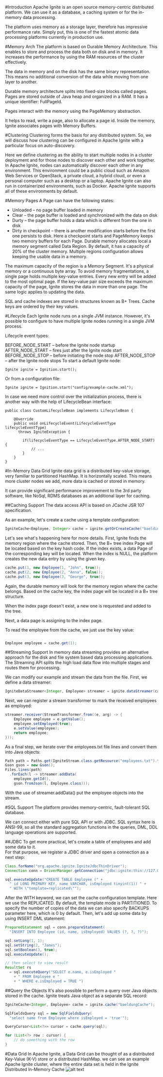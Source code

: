 #Introduction
Apache Ignite is an open source memory-centric distributed platform. We can use it as a database, a caching system or 
for the in-memory data processing.

The platform uses memory as a storage layer, therefore has impressive performance rate. Simply put, this is one of the 
fastest atomic data processing platforms currently in production use.

#Memory Arch
The platform is based on Durable Memory Architecture. This enables to store and process the data both on disk and in memory. 
It increases the performance by using the RAM resources of the cluster effectively.

The data in memory and on the disk has the same binary representation. This means no additional conversion of the data 
while moving from one layer to another.

Durable memory architecture splits into fixed-size blocks called pages. Pages are stored outside of Java heap and 
organized in a RAM. It has a unique identifier: FullPageId.

Pages interact with the memory using the PageMemory abstraction.

It helps to read, write a page, also to allocate a page id. Inside the memory, Ignite associates pages with Memory Buffers.

#Clustering
 Clustering forms the basis for any distributed system. So, we will discuss how clustering can be configured in Apache 
 Ignite with a particular focus on auto-discovery.
 
Here we define clustering as the ability to start multiple nodes in a cluster 
 deployment and for those nodes to discover each other and work together. In Apache Ignite, nodes can automatically 
 discover each other in any environment. This environment could be a public cloud such as Amazon Web Services or 
 OpenStack, a private cloud, a hybrid cloud, or even a personal computer such as a desktop or a laptop. Apache Ignite 
 can also run in containerized environments, such as Docker. Apache Ignite supports all of these environments by default.
 
 
#Memory Pages
A Page can have the following states:

- Unloaded – no page buffer loaded in memory
- Clear – the page buffer is loaded and synchronized with the data on disk
- Durty – the page buffer holds a data which is different from the one in disk
- Dirty in checkpoint – there is another modification starts before the first one persists to disk. Here a checkpoint 
starts and PageMemory keeps two memory buffers for each Page.
Durable memory allocates local a memory segment called Data Region. By default, it has a capacity of 20% of the cluster 
memory. Multiple regions configuration allows keeping the usable data in a memory.

The maximum capacity of the region is a Memory Segment. It's a physical memory or a continuous byte array.
To avoid memory fragmentations, a single page holds multiple key-value entries. Every new entry will be added to 
the most optimal page. If the key-value pair size exceeds the maximum capacity of the page, Ignite stores the data in 
more than one page. The same logic applies to updating the data.

SQL and cache indexes are stored in structures known as B+ Trees. Cache keys are ordered by their key values.

#Lifecycle
Each Ignite node runs on a single JVM instance. However, it's possible to configure to have multiple Ignite nodes 
running in a single JVM process.

Lifecycle event types:

BEFORE_NODE_START – before the Ignite node startup
AFTER_NODE_START – fires just after the Ignite node start
BEFORE_NODE_STOP – before initiating the node stop
AFTER_NODE_STOP – after the Ignite node stops
To start a default Ignite node:
```
Ignite ignite = Ignition.start();
```
Or from a configuration file:
```
Ignite ignite = Ignition.start("config/example-cache.xml");
```
In case we need more control over the initialization process, there is another way with the help of 
LifecycleBean interface:
```
public class CustomLifecycleBean implements LifecycleBean {
 
    @Override
    public void onLifecycleEvent(LifecycleEventType lifecycleEventType) 
      throws IgniteException {
 
        if(lifecycleEventType == LifecycleEventType.AFTER_NODE_START) {
            // ...
        }
    }
}
```
#In-Memory Data Grid
Ignite data grid is a distributed key-value storage, very familiar to partitioned HashMap. It is horizontally scaled. 
This means more cluster nodes we add, more data is cached or stored in memory.

It can provide significant performance improvement to the 3rd party software, like NoSql, RDMS databases as an 
additional layer for caching.

##Caching Support
The data access API is based on JCache JSR 107 specification.

As an example, let's create a cache using a template configuration:
```java
IgniteCache<Employee, Integer> cache = ignite.getOrCreateCache("baeldingCache");
```

Let's see what's happening here for more details. First, Ignite finds the memory region where the cache stored.
Then, the B+ tree index Page will be located based on the key hash code. If the index exists, a data Page of the 
corresponding key will be located. 
When the index is NULL, the platform creates the new data entry by using the given key.
```java
cache.put(1, new Employee(1, "John", true));
cache.put(2, new Employee(2, "Anna", false));
cache.put(3, new Employee(3, "George", true));
```

Again, the durable memory will look for the memory region where the cache belongs. Based on the cache key, the index 
page will be located in a B+ tree structure.

When the index page doesn't exist, a new one is requested and added to the tree.

Next, a data page is assigning to the index page.

To read the employee from the cache, we just use the key value:
```java

Employee employee = cache.get(1);
```
##Streaming Support
In memory data streaming provides an alternative approach for the disk and file system based data processing 
applications. The Streaming API splits the high load data flow into multiple stages and routes them for processing.

We can modify our example and stream the data from the file. First, we define a data streamer:

```java
IgniteDataStreamer<Integer, Employee> streamer = ignite.dataStreamer(cache.getName());
```

Next, we can register a stream transformer to mark the received employees as employed:

```java
streamer.receiver(StreamTransformer.from((e, arg) -> {
    Employee employee = e.getValue();
    employee.setEmployed(true);
    e.setValue(employee);
    return employee;
}));
```

As a final step, we iterate over the employees.txt file lines and convert them into Java objects:

```java
Path path = Paths.get(IgniteStream.class.getResource("employees.txt").toURI());
Gson gson = new Gson();
Files.lines(path)
  .forEach(l -> streamer.addData(
    employee.getId(), 
    gson.fromJson(l, Employee.class)));
```

With the use of streamer.addData() put the employee objects into the stream.


#SQL Support
The platform provides memory-centric, fault-tolerant SQL database.

We can connect either with pure SQL API or with JDBC. SQL syntax here is ANSI-99, so all the standard aggregation 
functions in the queries, DML, DDL language operations are supported.

##JDBC
To get more practical, let's create a table of employees and add some data to it.  
For that purpose, we register a JDBC driver and open a connection as a next step:
```java
Class.forName("org.apache.ignite.IgniteJdbcThinDriver");
Connection conn = DriverManager.getConnection("jdbc:ignite:thin://127.0.0.1/");

sql.executeUpdate("CREATE TABLE Employee (" +
  " id LONG PRIMARY KEY, name VARCHAR, isEmployed tinyint(1)) " +
  " WITH \"template=replicated\"");
```
After the WITH keyword, we can set the cache configuration template. Here we use the REPLICATED. By default, 
the template mode is PARTITIONED. To specify the number of copies of the data we can also specify BACKUPS parameter 
here, which is 0 by default.
Then, let's add up some data by using INSERT DML statement:
```java
PreparedStatement sql = conn.prepareStatement(
  "INSERT INTO Employee (id, name, isEmployed) VALUES (?, ?, ?)");

sql.setLong(1, 1);
sql.setString(2, "James");
sql.setBoolean(3, true);
sql.executeUpdate();

// then select to view result
ResultSet rs 
  = sql.executeQuery("SELECT e.name, e.isEmployed " 
    + " FROM Employee e " 
    + " WHERE e.isEmployed = TRUE ")
```
##Query the Objects
It's also possible to perform a query over Java objects stored in the cache. Ignite treats Java object as a separate 
SQL record:
```java
IgniteCache<Integer, Employee> cache = ignite.cache("baeldungCache");

SqlFieldsQuery sql = new SqlFieldsQuery(
  "select name from Employee where isEmployed = 'true'");

QueryCursor<List<?>> cursor = cache.query(sql);

for (List<?> row : cursor) {
    // do something with the row
}
```


#Data Grid
In Apache Ignite, a Data Grid can be thought of as a distributed Key-Value (K-V) store or a distributed HashMap.
we can see an example Apache Ignite cluster, where the entire data set is held in the Ignite Distributed In-Memory Cache
![alt text](p1.PNG "data grid")


